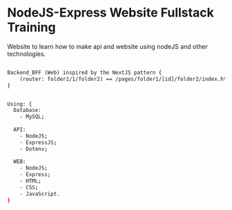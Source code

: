 # NodeJS-Express Website Fullstack Training
Website to learn how to make api and website using nodeJS and other technologies.

```diff

Backend_BFF (Web) inspired by the NextJS pattern {
    (router: folder1/1/folder2) == /pages/folder1/[id]/folder2/index.html
}
```

```bash

Using: {
  Database:
    - MySQL;
    
  API: 
    - NodeJS;
    - ExpressJS;
    - Dotenv;
    
  WEB:
    - NodeJS;
    - Express;
    - HTML;
    - CSS;
    - JavaScript.
}
```
